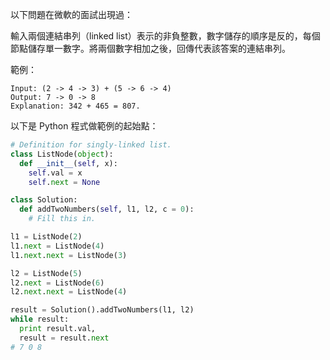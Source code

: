 以下問題在微軟的面試出現過：

輸入兩個連結串列（linked list）表示的非負整數，數字儲存的順序是反的，每個節點儲存單一數字。將兩個數字相加之後，回傳代表該答案的連結串列。

範例：
```
Input: (2 -> 4 -> 3) + (5 -> 6 -> 4)
Output: 7 -> 0 -> 8
Explanation: 342 + 465 = 807.
```

以下是 Python 程式做範例的起始點：

```python
# Definition for singly-linked list.
class ListNode(object):
  def __init__(self, x):
    self.val = x
    self.next = None

class Solution:
  def addTwoNumbers(self, l1, l2, c = 0):
    # Fill this in.

l1 = ListNode(2)
l1.next = ListNode(4)
l1.next.next = ListNode(3)

l2 = ListNode(5)
l2.next = ListNode(6)
l2.next.next = ListNode(4)

result = Solution().addTwoNumbers(l1, l2)
while result:
  print result.val,
  result = result.next
# 7 0 8
```
